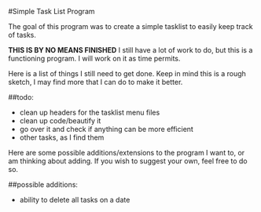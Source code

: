 #Simple Task List Program

The goal of this program was to create a simple tasklist to easily keep track of tasks.

**THIS IS BY NO MEANS FINISHED**  I still have a lot of work to do, but this is a functioning program.  I will work on it as time permits.  
  
Here is a list of things I still need to get done.  Keep in mind this is a rough sketch, I may find more that I can do to make it better.  

##todo:  
- clean up headers for the tasklist menu files
- clean up code/beautify it
- go over it and check if anything can be more efficient
- other tasks, as I find them  
  
Here are some possible additions/extensions to the program I want to, or am thinking about adding.  If you wish to suggest your own, feel free to do so.

##possible additions:
- ability to delete all tasks on a date
